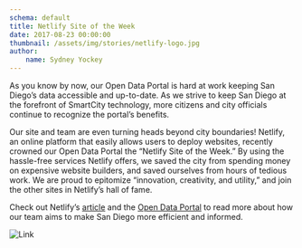 ```yaml
---
schema: default
title: Netlify Site of the Week
date: 2017-08-23 00:00:00
thumbnail: /assets/img/stories/netlify-logo.jpg
author:
    name: Sydney Yockey
---
```


As you know by now, our Open Data Portal is hard at work keeping San Diego’s data accessible and up-to-date. As we strive to keep San Diego at the forefront of SmartCity technology, more citizens and city officials continue to recognize the portal’s benefits.  

Our site and team are even turning heads beyond city boundaries! Netlify, an online platform that easily allows users to deploy websites, recently crowned our Open Data Portal the “Netlify Site of the Week.” By using the hassle-free services Netlify offers, we saved the city from spending money on expensive website builders, and saved ourselves from hours of tedious work. We are proud to epitomize “innovation, creativity, and utility,” and join the other sites in Netlify’s hall of fame. 

<!--more-->

Check out Netlify’s [article](https://www.netlify.com/site-of-the-week/san-diego-open-data-portal/?utm_content=buffer41a7d&utm_medium=social&utm_source=twitter.com&utm_campaign=buffer) and the [Open Data Portal](https://data.sandiego.gov) to read more about how our team aims to make San Diego more efficient and informed.

![Link](/assets/img/stories/netlify-site.png)



